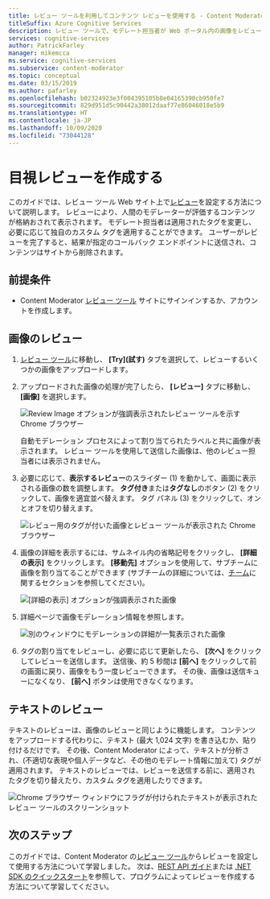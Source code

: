 ```yaml
---
title: レビュー ツールを利用してコンテンツ レビューを使用する - Content Moderator
titleSuffix: Azure Cognitive Services
description: レビュー ツールで、モデレート担当者が Web ポータル内の画像をレビューできる方法を説明します。
services: cognitive-services
author: PatrickFarley
manager: mikemcca
ms.service: cognitive-services
ms.subservice: content-moderator
ms.topic: conceptual
ms.date: 03/15/2019
ms.author: pafarley
ms.openlocfilehash: b02324923e3f004395105b8e04165390cb950fe7
ms.sourcegitcommit: 829d951d5c90442a38012daaf77e86046018e5b9
ms.translationtype: HT
ms.contentlocale: ja-JP
ms.lasthandoff: 10/09/2020
ms.locfileid: "73044128"
---
```

# <a name="create-human-reviews"></a>目視レビューを作成する

このガイドでは、レビュー ツール Web サイト上で[レビュー](../review-api.md#reviews)を設定する方法について説明します。 レビューにより、人間のモデレーターが評価するコンテンツが格納おされて表示されます。 モデレート担当者は適用されたタグを変更し、必要に応じて独自のカスタム タグを適用することができます。 ユーザーがレビューを完了すると、結果が指定のコールバック エンドポイントに送信され、コンテンツはサイトから削除されます。

## <a name="prerequisites"></a>前提条件

- Content Moderator [レビュー ツール](https://contentmoderator.cognitive.microsoft.com/) サイトにサインインするか、アカウントを作成します。

## <a name="image-reviews"></a>画像のレビュー

1. [レビュー ツール](https://contentmoderator.cognitive.microsoft.com/)に移動し、 **[Try]\(試す\)** タブを選択して、レビューするいくつかの画像をアップロードします。
1. アップロードされた画像の処理が完了したら、 **[レビュー]** タブに移動し、 **[画像]** を選択します。

    ![Review Image オプションが強調表示されたレビュー ツールを示す Chrome ブラウザー](images/review-images-1.png)

    自動モデレーション プロセスによって割り当てられたラベルと共に画像が表示されます。 レビュー ツールを使用して送信した画像は、他のレビュー担当者には表示されません。

1. 必要に応じて、**表示するレビュー**のスライダー (1) を動かして、画面に表示される画像の数を調整します。 **タグ付き**または**タグなし**のボタン (2) をクリックして、画像を適宜並べ替えます。 タグ パネル (3) をクリックして、オンとオフを切り替えます。

    ![レビュー用のタグが付いた画像とレビュー ツールが表示された Chrome ブラウザー](images/review-images-2.png)

1. 画像の詳細を表示するには、サムネイル内の省略記号をクリックし、 **[詳細の表示]** をクリックします。 **[移動先]** オプションを使用して、サブチームに画像を割り当てることができます (サブチームの詳細については、[チーム](./configure.md#manage-team-and-subteams)に関するセクションを参照してください)。

    ![[詳細の表示] オプションが強調表示された画像](images/review-images-3.png)

1. 詳細ページで画像モデレーション情報を参照します。

    ![別のウィンドウにモデレーションの詳細が一覧表示された画像](images/review-images-4.png)

1. タグの割り当てをレビューし、必要に応じて更新したら、 **[次へ]** をクリックしてレビューを送信します。 送信後、約 5 秒間は **[前へ]** をクリックして前の画面に戻り、画像をもう一度レビューできます。 その後、画像は送信キューになくなり、 **[前へ]** ボタンは使用できなくなります。

## <a name="text-reviews"></a>テキストのレビュー

テキストのレビューは、画像のレビューと同じように機能します。 コンテンツをアップロードする代わりに、テキスト (最大 1,024 文字) を書き込むか、貼り付けるだけです。 その後、Content Moderator によって、テキストが分析され、(不適切な表現や個人データなど、その他のモデレート情報に加えて) タグが適用されます。 テキストのレビューでは、レビューを送信する前に、適用されたタグを切り替えたり、カスタム タグを適用したりできます。

![Chrome ブラウザー ウィンドウにフラグが付けられたテキストが表示されたレビュー ツールのスクリーンショット](../images/reviewresults_text.png)

## <a name="next-steps"></a>次のステップ

このガイドでは、Content Moderator の[レビュー ツール](https://contentmoderator.cognitive.microsoft.com)からレビューを設定して使用する方法について学習しました。 次は、[REST API ガイド](../try-review-api-review.md)または [.NET SDK のクイックスタート](../dotnet-sdk-quickstart.md)を参照して、プログラムによってレビューを作成する方法について学習してください。